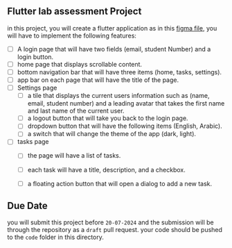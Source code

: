 ## Flutter lab assessment Project

in this project, you will create a flutter application as in this [figma file](https://www.figma.com/design/pZrlhaXcbe0WLmnZBc7BL7/Flutter-lab-%5BProject%5D?node-id=0-1&t=YAoewg5JMQCBTM87-1), you will have to implement the following features:

- [ ] A login page that will have two fields (email, student Number) and a login button.
- [ ] home page that displays scrollable content.
- [ ] bottom navigation bar that will have three items (home, tasks, settings).
- [ ] app bar on each page that will have the title of the page.
- [ ] Settings page
  - [ ] a tile that displays the current users information such as (name, email, student number) and a leading avatar that takes the first name and last name of the current user.
  - [ ] a logout button that will take you back to the login page.
  - [ ] dropdown button that will have the following items (English, Arabic).
  - [ ] a switch that will change the theme of the app (dark, light).
- [ ] tasks page
  - [ ] the page will have a list of tasks.
  - [ ] each task will have a title, description, and a checkbox.
  - [ ] a floating action button that will open a dialog to add a new task.


## Due Date
you will submit this project before `20-07-2024` and the submission will be through the repository as a `draft` pull request.
your code should be pushed to the `code` folder in this directory.
